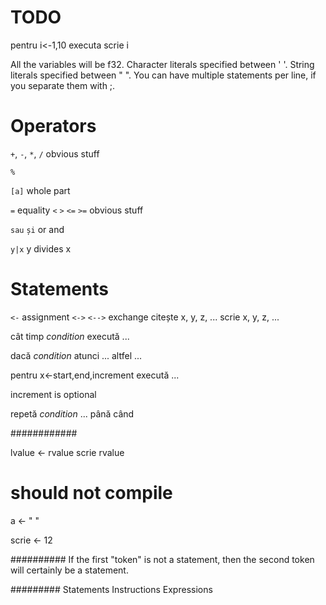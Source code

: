 # TODO
pentru i<-1,10 executa
	scrie i

All the variables will be f32.
Character literals specified between ' '.
String literals specified between " ".
You can have multiple statements per line, if you separate them with ;.

# Operators
`+`, `-`, `*`, `/` obvious stuff

`%`

`[a]` whole part

`=` equality
`<` `>` `<=` `>=` obvious stuff

`sau` `și` or and

`y|x` y divides x

# Statements
`<-` assignment
`<->` `<-->` exchange
citește x, y, z, ...
scrie x, y, z, ...

cât timp *condition* execută
...

dacă *condition* atunci
...
altfel
...

pentru x<-start,end,increment execută
...

increment is optional

repetă *condition*
...
până când

############

lvalue <- rvalue
scrie rvalue

# should not compile
a <- "
"

scrie <- 12

##########
If the first "token" is not a statement, then the second token will certainly be a statement.

#########
Statements
Instructions
Expressions
